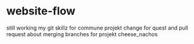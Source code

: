 # website-flow
still working my git skillz for commune projekt
change for quest and pull request about merging branches for projekt
cheese_nachos
